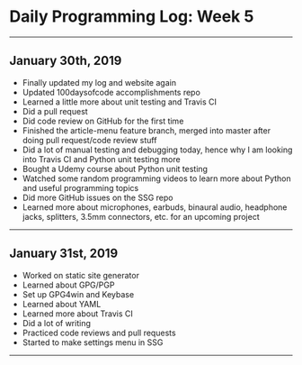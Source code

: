 # Daily Programming Log: Week 5

---

## January 30th, 2019

- Finally updated my log and website again
- Updated 100daysofcode accomplishments repo
- Learned a little more about unit testing and Travis CI
- Did a pull request
- Did code review on GitHub for the first time
- Finished the article-menu feature branch, merged into master after doing pull request/code review stuff
- Did a lot of manual testing and debugging today, hence why I am looking into Travis CI and Python unit testing more
- Bought a Udemy course about Python unit testing
- Watched some random programming videos to learn more about Python and useful programming topics
- Did more GitHub issues on the SSG repo
- Learned more about microphones, earbuds, binaural audio, headphone jacks, splitters, 3.5mm connectors, etc. for an upcoming project

---

## January 31st, 2019

- Worked on static site generator
- Learned about GPG/PGP
- Set up GPG4win and Keybase
- Learned about YAML
- Learned more about Travis CI
- Did a lot of writing
- Practiced code reviews and pull requests
- Started to make settings menu in SSG

---
